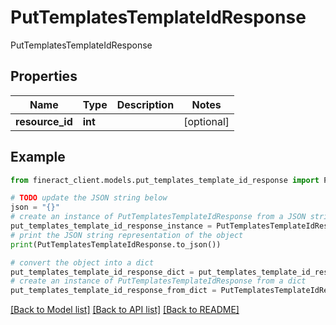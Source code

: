 # PutTemplatesTemplateIdResponse

PutTemplatesTemplateIdResponse

## Properties

Name | Type | Description | Notes
------------ | ------------- | ------------- | -------------
**resource_id** | **int** |  | [optional] 

## Example

```python
from fineract_client.models.put_templates_template_id_response import PutTemplatesTemplateIdResponse

# TODO update the JSON string below
json = "{}"
# create an instance of PutTemplatesTemplateIdResponse from a JSON string
put_templates_template_id_response_instance = PutTemplatesTemplateIdResponse.from_json(json)
# print the JSON string representation of the object
print(PutTemplatesTemplateIdResponse.to_json())

# convert the object into a dict
put_templates_template_id_response_dict = put_templates_template_id_response_instance.to_dict()
# create an instance of PutTemplatesTemplateIdResponse from a dict
put_templates_template_id_response_from_dict = PutTemplatesTemplateIdResponse.from_dict(put_templates_template_id_response_dict)
```
[[Back to Model list]](../README.md#documentation-for-models) [[Back to API list]](../README.md#documentation-for-api-endpoints) [[Back to README]](../README.md)


